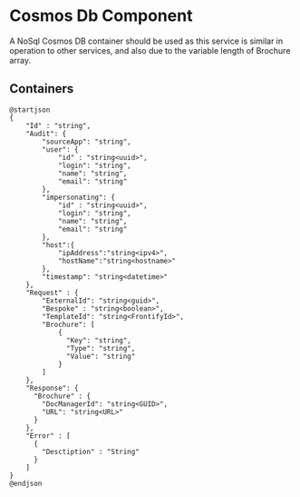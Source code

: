 # Cosmos Db Component

A NoSql Cosmos DB container should be used as this service is similar in operation to other services, and also due to the variable length of Brochure array.

## Containers

```plantuml
@startjson
{
    "Id" : "string",
    "Audit": {
        "sourceApp": "string",
        "user": {
            "id" : "string<uuid>",
            "login": "string",
            "name": "string",
            "email": "string"
        },
        "impersonating": {
            "id" : "string<uuid>",
            "login": "string",
            "name": "string",
            "email": "string"
        },
        "host":{
            "ipAddress":"string<ipv4>",
            "hostName":"string<hostname>"
        },
        "timestamp": "string<datetime>"
    },
    "Request" : {
        "ExternalId": "string<guid>",
        "Bespoke" : "string<boolean>",
        "TemplateId": "string<FrontifyId>",
        "Brochure": [
            { 
              "Key": "string",
              "Type": "string",
              "Value": "string"
            }
        ]
    },
    "Response": {
      "Brochure" : {
        "DocManagerId": "string<GUID>",
        "URL": "string<URL>"
      }
    },
    "Error" : [
      {
        "Desctiption" : "String"
      }
    ]    
}
@endjson
```
